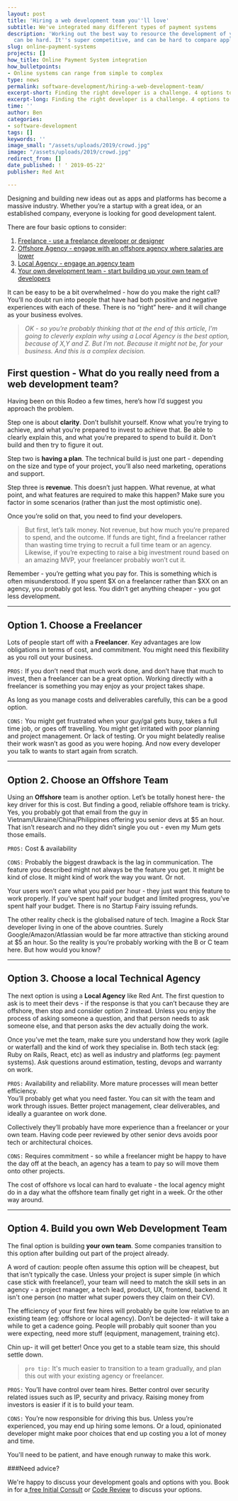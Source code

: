 ```yaml
---
layout: post
title: 'Hiring a web development team you''ll love'
subtitle: We've integrated many different types of payment systems
description: 'Working out the best way to resource the development of your project
  can be hard. It''s super competitive, and can be hard to compare apples with apples.'
slug: online-payment-systems
projects: []
how_title: Online Payment System integration
how_bulletpoints:
- Online systems can range from simple to complex
type: news
permalink: software-development/hiring-a-web-development-team/
excerpt-short: Finding the right developer is a challenge. 4 options to consider
excerpt-long: Finding the right developer is a challenge. 4 options to consider
time: ''
author: Ben
categories:
- software-development
tags: []
keywords: ''
image_small: "/assets/uploads/2019/crowd.jpg"
image: "/assets/uploads/2019/crowd.jpg"
redirect_from: []
date_published: ! ' 2019-05-22'
publisher: Red Ant

---
```


Designing and building new ideas out as apps and platforms has become a massive industry. Whether you’re a startup with a great idea, or an established company, everyone is looking for good development talent.

There are four basic options to consider:

1. [Freelance - use a freelance developer or designer](#anchor-1)
2. [Offshore Agency - engage with an offshore agency where salaries are lower](#anchor-2)
3. [Local Agency - engage an agency team](#anchor-3)
4. [Your own development team - start building up your own team of developers](#anchor-4)

It can be easy to be a bit overwhelmed - how do you make the right call? You’ll no doubt run into people that have had both positive and negative experiences with each of these. There is no “right” here- and it will change as your business evolves.

> _OK - so you’re probably thinking that at the end of this article, I’m going to cleverly explain why using a Local Agency is the best option, because of X,Y and Z. But I’m not. Because it might not be, for your business. And this is a complex decision._

## First question - What do you really need from a web development team?

Having been on this Rodeo a few times, here’s how I’d suggest you approach the problem.

Step one is about **clarity**. Don’t bullshit yourself. Know what you’re trying to achieve, and what you’re prepared to invest to achieve that. Be able to clearly explain this, and what you’re prepared to spend to build it. Don't build and then try to figure it out.

Step two is **having a plan**. The technical build is just one part - depending on the size and type of your project, you’ll also need marketing, operations and support.

Step three is **revenue**. This doesn’t just happen. What revenue, at what point, and what features are required to make this happen? Make sure you factor in some scenarios (rather than just the most optimistic one).

Once you’re solid on that, you need to find your developers.

> But first, let’s talk money. Not revenue, but how much you’re prepared to spend, and the outcome. If funds are tight, find a freelancer rather than wasting time trying to recruit a full time team or an agency. Likewise, if you’re expecting to raise a big investment round based on an amazing MVP, your freelancer probably won’t cut it.

Remember - you’re getting what you pay for. This is something which is often misunderstood. If you spent $X on a freelancer rather than $XX on an agency, you probably got less. You didn’t get anything cheaper - you got less development.

---

<div id="anchor-1">
<h2> Option 1. Choose a Freelancer</h2>

</div>

Lots of people start off with a **Freelancer**. Key advantages are low obligations in terms of cost, and commitment. You might need this flexibility as you roll out your business.

`PROS:` If you don’t need that much work done, and don’t have that much to invest, then a freelancer can be a great option. Working directly with a freelancer is something you may enjoy as your project takes shape.

As long as you manage costs and deliverables carefully, this can be a good option.

`CONS:` You might get frustrated when your guy/gal gets busy, takes a full time job, or goes off travelling. You might get irritated with poor planning and project management. Or lack of testing. Or you might belatedly realise their work wasn’t as good as you were hoping. And now every developer you talk to wants to start again from scratch.

---

<div id="anchor-2">
<h2>Option 2. Choose an Offshore Team</h2>
</div>

Using an **Offshore** team is another option. Let’s be totally honest here- the key driver for this is cost. But finding a good, reliable offshore team is tricky. Yes, you probably got that email from the guy in Vietnam/Ukraine/China/Philippines offering you senior devs at \$5 an hour. That isn’t research and no they didn’t single you out - even my Mum gets those emails.

`PROS:` Cost & availability

`CONS:` Probably the biggest drawback is the lag in communication. The feature you described might not always be the feature you get. It might be kind of close. It might kind of work the way you want. Or not.

Your users won’t care what you paid per hour - they just want this feature to work properly. If you’ve spent half your budget and limited progress, you’ve spent half your budget. There is no Startup Fairy issuing refunds.

The other reality check is the globalised nature of tech. Imagine a Rock Star developer living in one of the above countries. Surely Google/Amazon/Atlassian would be far more attractive than sticking around at \$5 an hour. So the reality is you’re probably working with the B or C team here. But how would you know?

---

<div id="anchor-3">

<h2>Option 3. Choose a local Technical Agency</h2>

</div>

The next option is using a **Local Agency** like Red Ant. The first question to ask is to meet their devs - if the response is that you can’t because they are offshore, then stop and consider option 2 instead. Unless you enjoy the process of asking someone a question, and that person needs to ask someone else, and that person asks the dev actually doing the work.

Once you’ve met the team, make sure you understand how they work (agile or waterfall) and the kind of work they specialise in. Both tech stack (eg: Ruby on Rails, React, etc) as well as industry and platforms (eg: payment systems). Ask questions around estimation, testing, devops and warranty on work.

`PROS:` Availability and reliability. More mature processes will mean better efficiency.  
You’ll probably get what you need faster. You can sit with the team and work through issues. Better project management, clear deliverables, and ideally a guarantee on work done.

Collectively they’ll probably have more experience than a freelancer or your own team. Having code peer reviewed by other senior devs avoids poor tech or architectural choices.

`CONS:` Requires commitment - so while a freelancer might be happy to have the day off at the beach, an agency has a team to pay so will move them onto other projects.

The cost of offshore vs local can hard to evaluate - the local agency might do in a day what the offshore team finally get right in a week. Or the other way around.

---

<div id="anchor-4">

<h2>Option 4. Build you own Web Development Team</h2>
</div>

The final option is building **your own team**. Some companies transition to this option after building out part of the project already.

A word of caution: people often assume this option will be cheapest, but that isn’t typically the case. Unless your project is super simple (in which case stick with freelance!), your team will need to match the skill sets in an agency - a project manager, a tech lead, product, UX, frontend, backend. It isn't one person (no matter what super powers they claim on their CV).

The efficiency of your first few hires will probably be quite low relative to an existing team (eg: offshore or local agency). Don’t be dejected- it will take a while to get a cadence going. People will probably quit sooner than you were expecting, need more stuff (equipment, management, training etc).

Chin up- it will get better! Once you get to a stable team size, this should settle down.

> `pro tip:` It's much easier to transition to a team gradually, and plan this out with your existing agency or freelancer.

`PROS:` You’ll have control over team hires. Better control over security related issues such as IP, security and privacy. Raising money from investors is easier if it is to build your team.

`CONS:` You’re now responsible for driving this bus. Unless you’re experienced, you may end up hiring some lemons. Or a loud, opinionated developer might make poor choices that end up costing you a lot of money and time.

You'll need to be patient, and have enough runway to make this work.

\###Need advice?

We're happy to discuss your development goals and options with you. Book in for a[ free Initial Consult](https://redant.com.au/free-initial-consult-code-review/ 'Free Initial Consult ') or [Code Review](https://redant.com.au/ruby-on-rails-code-review/ 'Code Review ') to discuss your options.
